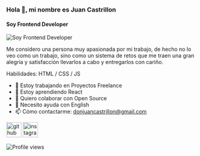 ### Hola 👋, mi nombre es Juan Castrillon
#### Soy Frontend Developer
![Soy Frontend Developer](https://ajmendez.github.io/assets/helloworld_finished.png)

Me considero una persona muy apasionada por mi trabajo, de hecho no lo veo como un trabajo, sino como un sistema de retos que me traen una gran alegría y satisfacción llevarlos a cabo y entregarlos con cariño.

Habilidades: HTML / CSS / JS

- 🔭 Estoy trabajando en Proyectos Freelance 
- 🌱 Estoy aprendiendo React 
- 👯 Quiero colaborar con Open Source 
- 🤔 Necesito ayuda con English 
- 📫 Cómo contactarme: donjuancastrillon@gmail.com 


[<img src='https://cdn.jsdelivr.net/npm/simple-icons@3.0.1/icons/github.svg' alt='github' height='40'>](https://github.com/Castrillonn)  [<img src='https://cdn.jsdelivr.net/npm/simple-icons@3.0.1/icons/instagram.svg' alt='instagram' height='40'>](https://www.instagram.com/castri11on/)  

![Profile views](https://gpvc.arturio.dev/Castrillonn)
